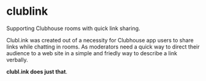 # clublink
Supporting Clubhouse rooms with quick link sharing.


Clubl.ink was created out of a necessity for Clubhouse app users to share links while chatting in rooms.
As moderators need a quick way to direct their audience to a web site in a simple and friedly way to describe a link verbally.

__clubl.ink does just that__.
